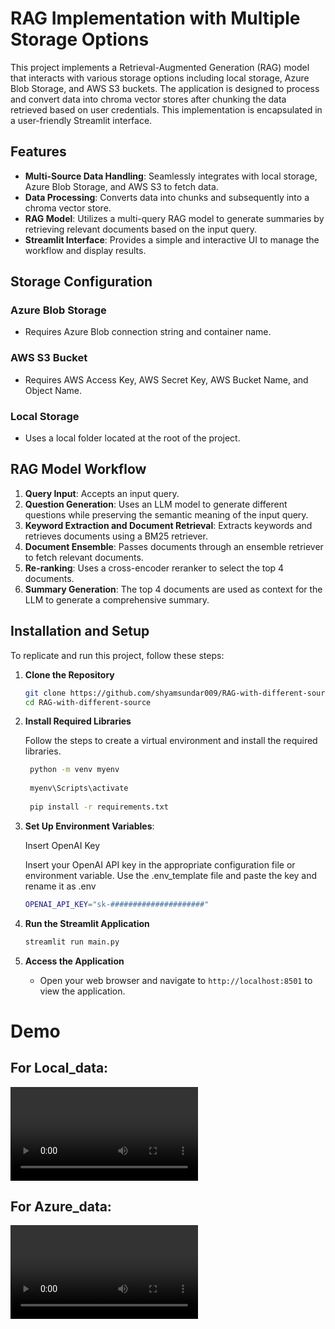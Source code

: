 
# RAG Implementation with Multiple Storage Options

This project implements a Retrieval-Augmented Generation (RAG) model that interacts with various storage options including local storage, Azure Blob Storage, and AWS S3 buckets. The application is designed to process and convert data into chroma vector stores after chunking the data retrieved based on user credentials. This implementation is encapsulated in a user-friendly Streamlit interface.

## Features

- **Multi-Source Data Handling**: Seamlessly integrates with local storage, Azure Blob Storage, and AWS S3 to fetch data.
- **Data Processing**: Converts data into chunks and subsequently into a chroma vector store.
- **RAG Model**: Utilizes a multi-query RAG model to generate summaries by retrieving relevant documents based on the input query.
- **Streamlit Interface**: Provides a simple and interactive UI to manage the workflow and display results.

## Storage Configuration

### Azure Blob Storage
- Requires Azure Blob connection string and container name.

### AWS S3 Bucket
- Requires AWS Access Key, AWS Secret Key, AWS Bucket Name, and Object Name.

### Local Storage
- Uses a local folder located at the root of the project.

## RAG Model Workflow

1. **Query Input**: Accepts an input query.
2. **Question Generation**: Uses an LLM model to generate different questions while preserving the semantic meaning of the input query.
3. **Keyword Extraction and Document Retrieval**: Extracts keywords and retrieves documents using a BM25 retriever.
4. **Document Ensemble**: Passes documents through an ensemble retriever to fetch relevant documents.
5. **Re-ranking**: Uses a cross-encoder reranker to select the top 4 documents.
6. **Summary Generation**: The top 4 documents are used as context for the LLM to generate a comprehensive summary.
## Installation and Setup

To replicate and run this project, follow these steps:

1. **Clone the Repository**
   ```bash
   git clone https://github.com/shyamsundar009/RAG-with-different-source
   cd RAG-with-different-source
   ```

2. **Install Required Libraries**
    
    Follow the steps to create a virtual environment and install the required libraries.
   ```bash
    python -m venv myenv
    
    myenv\Scripts\activate
    
    pip install -r requirements.txt
   ```

3. **Set Up Environment Variables**:

    Insert OpenAI Key

    Insert your OpenAI API key in the appropriate configuration file or environment variable. Use the .env_template file and paste the key and rename it as .env

    ```bash
    OPENAI_API_KEY="sk-#####################"
    ```
4. **Run the Streamlit Application**
   ```bash
   streamlit run main.py
   ```

5. **Access the Application**
   - Open your web browser and navigate to `http://localhost:8501` to view the application.


# Demo

## For Local_data:
![Local_demo](https://github-production-user-asset-6210df.s3.amazonaws.com/167984593/331570907-0b794eb9-57a5-45fa-af7c-448d92e21a81.mp4?X-Amz-Algorithm=AWS4-HMAC-SHA256&X-Amz-Credential=AKIAVCODYLSA53PQK4ZA%2F20240517%2Fus-east-1%2Fs3%2Faws4_request&X-Amz-Date=20240517T110610Z&X-Amz-Expires=300&X-Amz-Signature=4cf15634fe21b52a3b25847cac4a64f904940fea97b44806d05cdf90332e09dd&X-Amz-SignedHeaders=host&actor_id=167984593&key_id=0&repo_id=801965576)

## For Azure_data:
![Azure_demo](https://github-production-user-asset-6210df.s3.amazonaws.com/167984593/331570893-2de560ce-b986-4038-8563-f8a1b10b9ddc.mp4?X-Amz-Algorithm=AWS4-HMAC-SHA256&X-Amz-Credential=AKIAVCODYLSA53PQK4ZA%2F20240517%2Fus-east-1%2Fs3%2Faws4_request&X-Amz-Date=20240517T110559Z&X-Amz-Expires=300&X-Amz-Signature=8bb72c7bd1698c01b479d3367d7191d3420548104423308ab78c9500f29edf85&X-Amz-SignedHeaders=host&actor_id=167984593&key_id=0&repo_id=801965576)
